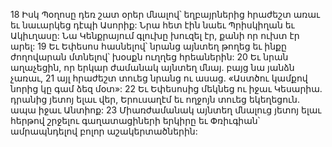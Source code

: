 18 Իսկ Պօղոսը դեռ շատ օրեր մնալով՝ եղբայրներից հրաժեշտ առաւ եւ նաւարկեց դէպի Ասորիք: Նրա հետ էին նաեւ Պրիսկիղան եւ Ակիւղասը: Նա Կենքրայում գլուխը խուզել էր, քանի որ ուխտ էր արել: 19 Եւ Եփեսոս հասնելով՝ նրանց այնտեղ թողեց եւ ինքը ժողովարան մտնելով՝ խօսքն ուղղեց հրեաներին: 20 Եւ նրան աղաչեցին, որ երկար ժամանակ այնտեղ մնայ. բայց նա յանձն չառաւ, 21 այլ հրաժեշտ տուեց նրանց ու ասաց. «Աստծու կամքով նորից կը գամ ձեզ մօտ»: 22 Եւ Եփեսոսից մեկնեց ու իջաւ Կեսարիա. դրանից յետոյ ելաւ վեր, Երուսաղէմ եւ ողջոյն տուեց եկեղեցուն. ապա իջաւ Անտիոք: 23 Միառժամանակ այնտեղ մնալուց յետոյ ելաւ հերթով շրջելու գաղատացիների երկիրը եւ Փռիւգիան՝ ամրապնդելով բոլոր աշակերտածներին:
